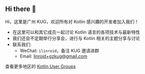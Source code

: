 ## Hi there 👋

Hi，这里是广州 KUG，欢迎所有对 Kotlin 感兴趣的开发者加入我们！

- 在这里可以和其它成员一起讨论 Kotlin 语言的各项技术与最新特性
- 我们还会不定期举行分享会，进行与 Kotlin 相关的主题分享与讨论
- 联系我们:
  - WeChat: `ilinroid`，备注 KUG 邀请进群
  - Email: linroid+gzkug@gmail.com

查看更多地区的 [Kotlin User Groups](https://kotlinlang.org/community/user-groups/)
